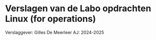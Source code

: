 # Verslagen van de Labo opdrachten Linux (for operations)
Verslaggever: Gilles De Meerleer
AJ: 2024-2025
